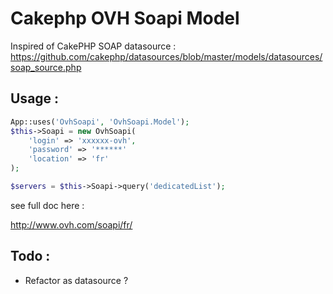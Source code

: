 # Cakephp OVH Soapi Model

Inspired of CakePHP SOAP datasource : https://github.com/cakephp/datasources/blob/master/models/datasources/soap_source.php

## Usage :

```php
App::uses('OvhSoapi', 'OvhSoapi.Model');
$this->Soapi = new OvhSoapi(
    'login' => 'xxxxxx-ovh',
    'password' => '******'
    'location' => 'fr'
);

$servers = $this->Soapi->query('dedicatedList');
```

see full doc here :

http://www.ovh.com/soapi/fr/

## Todo :

* Refactor as datasource ?
